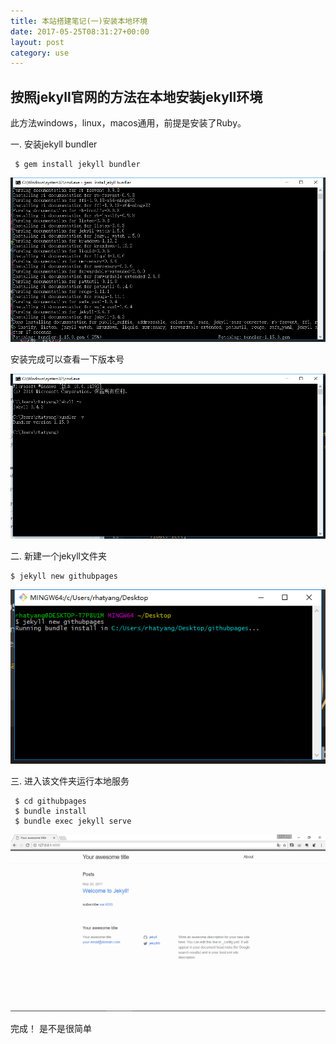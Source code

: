 ```yaml
---
title: 本站搭建笔记(一)安装本地环境
date: 2017-05-25T08:31:27+00:00
layout: post
category: use
---
```


## 按照jekyll官网的方法在本地安装jekyll环境

此方法windows，linux，macos通用，前提是安装了Ruby。

一. 安装jekyll bundler

```
 $ gem install jekyll bundler
```
![](/pics/2017/05/QQscreenshot20170525141624.png)

安装完成可以查看一下版本号

![](/pics/2017/05/QQscreenshot20170525143858.png)

二. 新建一个jekyll文件夹

```
$ jekyll new githubpages
```
![](/pics/2017/05/QQscreenshot20170525144615.png)

三. 进入该文件夹运行本地服务

```
 $ cd githubpages
 $ bundle install
 $ bundle exec jekyll serve
 ```
![](/pics/2017/05/QQscreenshot20170525145106.png)

完成！  是不是很简单
